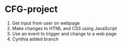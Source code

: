 # CFG-project

1. Get input from user on webpage
2. Make changes to HTML and CSS using JavaScript 
3. Use an event to trigger and change to a web page
4. Cynthia added branch



